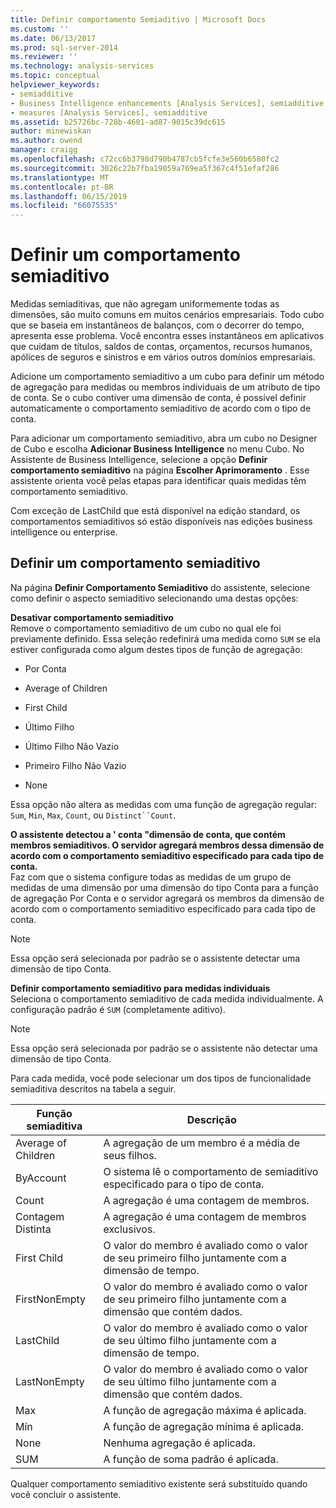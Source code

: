 ```yaml
---
title: Definir comportamento Semiaditivo | Microsoft Docs
ms.custom: ''
ms.date: 06/13/2017
ms.prod: sql-server-2014
ms.reviewer: ''
ms.technology: analysis-services
ms.topic: conceptual
helpviewer_keywords:
- semiadditive
- Business Intelligence enhancements [Analysis Services], semiadditive behavior
- measures [Analysis Services], semiadditive
ms.assetid: b25726bc-728b-4601-ad87-9015c39dc615
author: minewiskan
ms.author: owend
manager: craigg
ms.openlocfilehash: c72cc6b3798d790b4787cb5fcfe3e560b6580fc2
ms.sourcegitcommit: 3026c22b7fba19059a769ea5f367c4f51efaf286
ms.translationtype: MT
ms.contentlocale: pt-BR
ms.lasthandoff: 06/15/2019
ms.locfileid: "66075535"
---
```

# <a name="define-semiadditive-behavior"></a>Definir um comportamento semiaditivo
  Medidas semiaditivas, que não agregam uniformemente todas as dimensões, são muito comuns em muitos cenários empresariais. Todo cubo que se baseia em instantâneos de balanços, com o decorrer do tempo, apresenta esse problema. Você encontra esses instantâneos em aplicativos que cuidam de títulos, saldos de contas, orçamentos, recursos humanos, apólices de seguros e sinistros e em vários outros domínios empresariais.  
  
 Adicione um comportamento semiaditivo a um cubo para definir um método de agregação para medidas ou membros individuais de um atributo de tipo de conta. Se o cubo contiver uma dimensão de conta, é possível definir automaticamente o comportamento semiaditivo de acordo com o tipo de conta.  
  
 Para adicionar um comportamento semiaditivo, abra um cubo no Designer de Cubo e escolha **Adicionar Business Intelligence** no menu Cubo. No Assistente de Business Intelligence, selecione a opção **Definir comportamento semiaditivo** na página **Escolher Aprimoramento** . Esse assistente orienta você pelas etapas para identificar quais medidas têm comportamento semiaditivo.  
  
 Com exceção de LastChild que está disponível na edição standard, os comportamentos semiaditivos só estão disponíveis nas edições business intelligence ou enterprise.  
  
## <a name="define-semiadditive-behavior"></a>Definir um comportamento semiaditivo  
 Na página **Definir Comportamento Semiaditivo** do assistente, selecione como definir o aspecto semiaditivo selecionando uma destas opções:  
  
 **Desativar comportamento semiaditivo**  
 Remove o comportamento semiaditivo de um cubo no qual ele foi previamente definido. Essa seleção redefinirá uma medida como `SUM` se ela estiver configurada como algum destes tipos de função de agregação:  
  
-   Por Conta  
  
-   Average of Children  
  
-   First Child  
  
-   Último Filho  
  
-   Último Filho Não Vazio  
  
-   Primeiro Filho Não Vazio  
  
-   None  
  
 Essa opção não altera as medidas com uma função de agregação regular: `Sum`, `Min`, `Max`, `Count`, ou `Distinct``Count`.  
  
 **O assistente detectou a ' conta "dimensão de conta, que contém membros semiaditivos. O servidor agregará membros dessa dimensão de acordo com o comportamento semiaditivo especificado para cada tipo de conta.**  
 Faz com que o sistema configure todas as medidas de um grupo de medidas de uma dimensão por uma dimensão do tipo Conta para a função de agregação Por Conta e o servidor agregará os membros da dimensão de acordo com o comportamento semiaditivo especificado para cada tipo de conta.  
  
> [!NOTE]  
>  Essa opção será selecionada por padrão se o assistente detectar uma dimensão de tipo Conta.  
  
 **Definir comportamento semiaditivo para medidas individuais**  
 Seleciona o comportamento semiaditivo de cada medida individualmente. A configuração padrão é `SUM` (completamente aditivo).  
  
> [!NOTE]  
>  Essa opção será selecionada por padrão se o assistente não detectar uma dimensão de tipo Conta.  
  
 Para cada medida, você pode selecionar um dos tipos de funcionalidade semiaditiva descritos na tabela a seguir.  
  
|Função semiaditiva|Descrição|  
|---------------------------|-----------------|  
|Average of Children|A agregação de um membro é a média de seus filhos.|  
|ByAccount|O sistema lê o comportamento de semiaditivo especificado para o tipo de conta.|  
|Count|A agregação é uma contagem de membros.|  
|Contagem Distinta|A agregação é uma contagem de membros exclusivos.|  
|First Child|O valor do membro é avaliado como o valor de seu primeiro filho juntamente com a dimensão de tempo.|  
|FirstNonEmpty|O valor do membro é avaliado como o valor de seu primeiro filho juntamente com a dimensão que contém dados.|  
|LastChild|O valor do membro é avaliado como o valor de seu último filho juntamente com a dimensão de tempo.|  
|LastNonEmpty|O valor do membro é avaliado como o valor de seu último filho juntamente com a dimensão que contém dados.|  
|Max|A função de agregação máxima é aplicada.|  
|Mín|A função de agregação mínima é aplicada.|  
|None|Nenhuma agregação é aplicada.|  
|SUM|A função de soma padrão é aplicada.|  
  
 Qualquer comportamento semiaditivo existente será substituído quando você concluir o assistente.  
  
  
